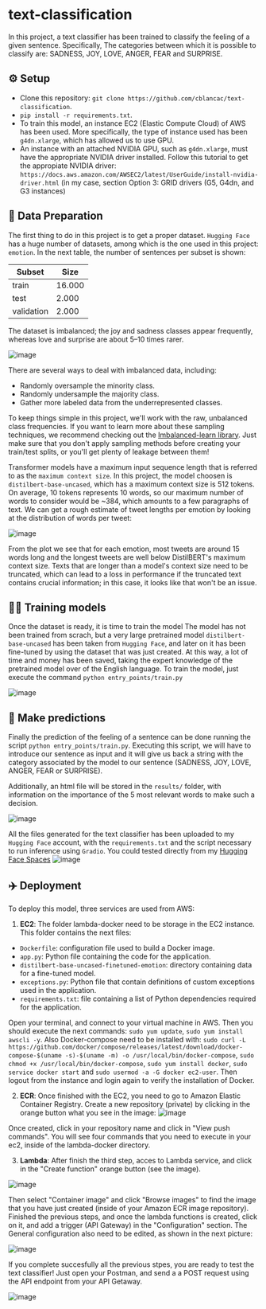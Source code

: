 # text-classification

In this project, a text classifier has been trained to classify the feeling of a given sentence. Specifically, The categories between which it is possible to classify are: SADNESS, JOY, LOVE, ANGER, FEAR and SURPRISE.


## :gear: Setup
- Clone this repository: `git clone https://github.com/cblancac/text-classification`.
- `pip install -r requirements.txt`.
- To train this model, an instance EC2 (Elastic Compute Cloud) of AWS has been used. More specifically, the type of instance used has been `g4dn.xlarge`, which has allowed us to use GPU.
- An instance with an attached NVIDIA GPU, such as `g4dn.xlarge`, must have the appropriate NVIDIA driver installed. Follow this tutorial to get the appropiate NVIDIA driver: `https://docs.aws.amazon.com/AWSEC2/latest/UserGuide/install-nvidia-driver.html` (in my case, section Option 3: GRID drivers (G5, G4dn, and G3 instances)

## 	:construction: Data Preparation
The first thing to do in this project is to get a proper dataset. `Hugging Face` has a huge number of datasets, among which is the one used in this project: `emotion`. In the next table, the number of sentences per subset is shown:

| Subset | Size |
| ----- | ---- |
| train | 16.000 |
| test | 2.000 |
| validation | 2.000 |

The dataset is imbalanced; the joy and sadness classes appear frequently, whereas love and surprise are about 5–10 times rarer. 

![image](https://github.com/cblancac/text-classification/assets/105242658/a6374748-0383-4a9a-bf15-1abea622e7b8)

There are several ways to deal with imbalanced data, including:

* Randomly oversample the minority class.
* Randomly undersample the majority class.
* Gather more labeled data from the underrepresented classes.

To keep things simple in this project, we'll work with the raw, unbalanced class frequencies. If you want to learn more about these sampling techniques, we recommend checking out the [Imbalanced-learn library](https://imbalanced-learn.org/stable/). Just make sure that you don't apply sampling methods before creating your train/test splits, or you'll get plenty of leakage between them!


Transformer models have a maximum input sequence length that is referred to as the `maximum context size`. In this project, the model choosen is `distilbert-base-uncased`, which has a maximum context size is 512 tokens. On average, 10 tokens represents 10 words, so our maximum number of words to consider would be ~384, which amounts to a few paragraphs of text. We can get a rough estimate of tweet lengths per emotion by looking at the distribution of words per tweet:

![image](https://github.com/cblancac/text-classification/assets/105242658/4a44ecbc-efe4-4820-9c64-c236137dbfff)

From the plot we see that for each emotion, most tweets are around 15 words long and the longest tweets are well below DistilBERT's maximum context size. Texts that are longer than a model's context size need to be truncated, which can lead to a loss in performance if the truncated text contains crucial information; in this case, it looks like that won't be an issue.



## 	:weight_lifting_man: Training models
Once the dataset is ready, it is time to train the model The model has not been trained from scrach, but a very large pretrained model `distilbert-base-uncased` has been taken from `Hugging Face`, and later on it has been fine-tuned by using the dataset that was just created. At this way, a lot of time and money has been saved, taking the expert knowledge of the pretrained model over of the English language. To train the model, just execute the command `python entry_points/train.py`

![image](https://github.com/cblancac/text-classification/assets/105242658/d67da7af-121a-4c66-8681-3e83b50be20a)


## :tada: Make predictions

Finally the prediction of the feeling of a sentence can be done running the script `python entry_points/train.py`. Executing this script, we will have to introduce our sentence as input and it will give us back a string with the category associated by the model to our sentence (SADNESS, JOY, LOVE, ANGER, FEAR or SURPRISE).

Additionally, an html file will be stored in the `results/` folder, with information on the importance of the 5 most relevant words to make such a decision.

![image](https://github.com/cblancac/text-classification/assets/105242658/42eaf28e-49df-4321-9310-7035e6b24a60)


All the files generated for the text classifier has been uploaded to my `Hugging Face` account, with the `requirements.txt` and the script necessary to run inference using `Gradio`. You could tested directly from my [Hugging Face Spaces](https://huggingface.co/spaces/carblacac/emotion-detection)
![image](https://github.com/cblancac/text-classification/assets/105242658/418547db-1932-41c3-8b7c-49fd91ac1acf)


## :airplane: Deployment

To deploy this model, three services are used from AWS:

1. **EC2**:
The folder lambda-docker need to be storage in the EC2 instance. This folder contains the next files:
  * `Dockerfile`: configuration file used to build a Docker image.
  * `app.py`: Python file containing the code for the application.
  * `distilbert-base-uncased-finetuned-emotion`: directory containing data for a fine-tuned model.
  * `exceptions.py`: Python file that contain definitions of custom exceptions used in the application.
  * `requirements.txt`: file containing a list of Python dependencies required for the application.

Open your terminal, and connect to your virtual machine in AWS. Then you should execute the next commands:
`sudo yum update`, `sudo yum install awscli -y`. Also Docker-compose need to be installed with: `sudo curl -L https://github.com/docker/compose/releases/latest/download/docker-compose-$(uname -s)-$(uname -m) -o /usr/local/bin/docker-compose`, `sudo chmod +x /usr/local/bin/docker-compose`, `sudo yum install docker`, `sudo service docker start` and `sudo usermod -a -G docker ec2-user`. Then logout from the instance and login again to verify the installation of Docker.
    
2.  **ECR**:
Once finished with the EC2, you need to go to Amazon Elastic Container Registry. Create a new repository (private) by clicking in the orange button what you see in the image:
![image](https://github.com/cblancac/text-classification/assets/105242658/9d5a20ca-a1af-473f-9d46-cfcd1c9267d3)

Once created, click in your repository name and click in "View push commands". You will see four commands that you need to execute in your ec2, inside of the lambda-docker directory.


3. **Lambda**:
After finish the third step, acces to Lambda service, and click in the "Create function" orange button (see the image).

![image](https://github.com/cblancac/text-classification/assets/105242658/63fe7683-941d-4cf7-95cc-d05a48e814d2)

Then select "Container image" and click "Browse images" to find the image that you have just created (inside of your Amazon ECR image repository). Finished the previous steps, and once the lambda functions is created, click on it, and add a trigger (API Gateway) in the "Configuration" section. The General configuration also need to be edited, as shown in the next picture:

![image](https://github.com/cblancac/text-classification/assets/105242658/017fe051-1f12-4ebc-8afd-369e8e1c961c)


If you complete succesfully all the previous stpes, you are ready to test the text classifier! Just open your Postman, and send a a POST request using the API endpoint from your API Getaway. 

![image](https://github.com/cblancac/text-classification/assets/105242658/b218e67e-1012-4430-8434-37361e1ab556)
